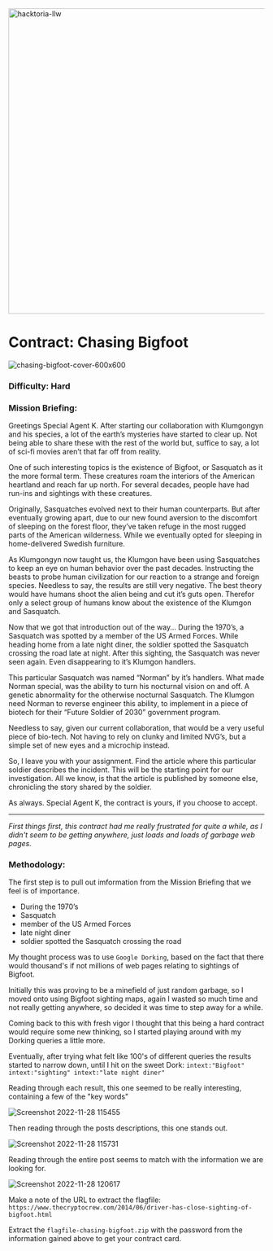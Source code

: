 <img width="600" alt="hacktoria-llw" src="https://user-images.githubusercontent.com/117080369/203552008-2d0e0a07-1815-485b-8f3f-ae7ed7258af8.png">

# Contract: Chasing Bigfoot
![chasing-bigfoot-cover-600x600](https://user-images.githubusercontent.com/117080369/204265139-b78cd013-65c1-4cb4-9e01-79b484ddaaae.png)

### Difficulty: Hard

### Mission Briefing:
Greetings Special Agent K. After starting our collaboration with Klumgongyn and his species, a lot of the earth’s mysteries have started to clear up. Not being able to share these with the rest of the world but, suffice to say, a lot of sci-fi movies aren’t that far off from reality.

One of such interesting topics is the existence of Bigfoot, or Sasquatch as it the more formal term. These creatures roam the interiors of the American heartland and reach far up north. For several decades, people have had run-ins and sightings with these creatures.

Originally, Sasquatches evolved next to their human counterparts. But after eventually growing apart, due to our new found aversion to the discomfort of sleeping on the forest floor, they’ve taken refuge in the most rugged parts of the American wilderness. While we eventually opted for sleeping in home-delivered Swedish furniture.

As Klumgongyn now taught us, the Klumgon have been using Sasquatches to keep an eye on human behavior over the past decades. Instructing the beasts to probe human civilization for our reaction to a strange and foreign species. Needless to say, the results are still very negative. The best theory would have humans shoot the alien being and cut it’s guts open. Therefor only a select group of humans know about the existence of the Klumgon and Sasquatch.

Now that we got that introduction out of the way… During the 1970’s, a Sasquatch was spotted by a member of the US Armed Forces. While heading home from a late night diner, the soldier spotted the Sasquatch crossing the road late at night. After this sighting, the Sasquatch was never seen again. Even disappearing to it’s Klumgon handlers.

This particular Sasquatch was named “Norman” by it’s handlers. What made Norman special, was the ability to turn his nocturnal vision on and off. A genetic abnormality for the otherwise nocturnal Sasquatch. The Klumgon need Norman to reverse engineer this ability, to implement in a piece of biotech for their “Future Soldier of 2030” government program.

Needless to say, given our current collaboration, that would be a very useful piece of bio-tech. Not having to rely on clunky and limited NVG’s, but a simple set of new eyes and a microchip instead.

So, I leave you with your assignment. Find the article where this particular soldier describes the incident. This will be the starting point for our investigation. All we know, is that the article is published by someone else, chronicling the story shared by the soldier.

As always. Special Agent K, the contract is yours, if you choose to accept.

---

*First things first, this contract had me really frustrated for quite a while, as I didn't seem to be getting anywhere, just loads and loads of garbage web pages.*

### Methodology:
The first step is to pull out imformation from the Mission Briefing that we feel is of importance.
* During the 1970’s
* Sasquatch
* member of the US Armed Forces
* late night diner
* soldier spotted the Sasquatch crossing the road

My thought process was to use `Google Dorking`, based on the fact that there would thousand's if not millions of web pages relating to sightings of Bigfoot.

Initially this was proving to be a minefield of just random garbage, so I moved onto using Bigfoot sighting maps, again I wasted so much time and not really getting anywhere, so decided it was time to step away for a while.

Coming back to this with fresh vigor I thought that this being a hard contract would require some new thinking, so I started playing around with my Dorking queries a little more.

Eventually, after trying what felt like 100's of different queries the results started to narrow down, until I hit on the sweet Dork: `intext:"Bigfoot" intext:"sighting" intext:"late night diner"`

Reading through each result, this one seemed to be really interesting, containing a few of the "key words"

![Screenshot 2022-11-28 115455](https://user-images.githubusercontent.com/117080369/204271852-c83d1cad-668e-462b-a1f0-df68688ffcb8.png)

Then reading through the posts descriptions, this one stands out.

![Screenshot 2022-11-28 115731](https://user-images.githubusercontent.com/117080369/204272248-ee6126ba-cace-48f8-820d-c5eff3d335e3.png)

Reading through the entire post seems to match with the information we are looking for.

![Screenshot 2022-11-28 120617](https://user-images.githubusercontent.com/117080369/204274133-1126de44-1c6e-4b5e-84cd-2ffb367e8734.png)

Make a note of the URL to extract the flagfile: `https://www.thecryptocrew.com/2014/06/driver-has-close-sighting-of-bigfoot.html`

Extract the `flagfile-chasing-bigfoot.zip` with the password from the information gained above to get your contract card.
